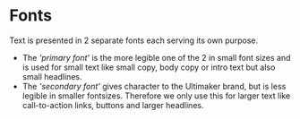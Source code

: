 # Fonts

Text is presented in 2 separate fonts each serving its own purpose.
- The *'primary font'* is the more legible one of the 2 in small font sizes and is used for small text like small copy, body copy or intro text but also small headlines.
- The *'secondary font'* gives character to the Ultimaker brand, but is less legible in smaller fontsizes. Therefore we only use this for larger text like call-to-action links, buttons and larger headlines.

